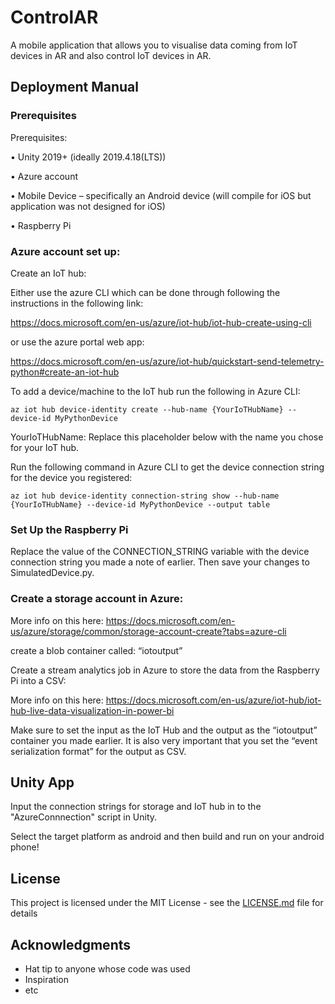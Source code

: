 # ControlAR

A mobile application that allows you to visualise data coming from IoT devices in AR and also control IoT devices in AR. 

## Deployment Manual

### Prerequisites

Prerequisites:

•	Unity 2019+ (ideally  2019.4.18(LTS))

•	Azure account

•	Mobile Device – specifically an Android device (will compile for iOS but application was not designed for iOS) 

•	Raspberry Pi 

### Azure account set up:

Create an IoT hub:

Either use the azure CLI which can be done through following the instructions in the following link:

https://docs.microsoft.com/en-us/azure/iot-hub/iot-hub-create-using-cli

or use the azure portal web app:

https://docs.microsoft.com/en-us/azure/iot-hub/quickstart-send-telemetry-python#create-an-iot-hub

To add a device/machine to the IoT hub run the following in Azure CLI:

```
az iot hub device-identity create --hub-name {YourIoTHubName} --device-id MyPythonDevice
```

YourIoTHubName: Replace this placeholder below with the name you chose for your IoT hub.

Run the following command in Azure CLI to get the device connection string for the device you registered:

```
az iot hub device-identity connection-string show --hub-name {YourIoTHubName} --device-id MyPythonDevice --output table
```

### Set Up the Raspberry Pi

Replace the value of the CONNECTION_STRING variable with the device connection string you made a note of earlier. Then save your changes to SimulatedDevice.py.

### Create a storage account in Azure:

More info on this here:
https://docs.microsoft.com/en-us/azure/storage/common/storage-account-create?tabs=azure-cli

create a blob container called: “iotoutput”

Create a stream analytics job in Azure to store the data from the Raspberry Pi into a CSV:

More info on this here:
https://docs.microsoft.com/en-us/azure/iot-hub/iot-hub-live-data-visualization-in-power-bi

Make sure to set the input as the IoT Hub and the output as the “iotoutput” container you made earlier. It is also very important that you set the “event serialization format” for the output as CSV.

## Unity App

Input the connection strings for storage and IoT hub in to the "AzureConnnection" script in Unity.


Select the target platform as android and then build and run on your android phone!

## License

This project is licensed under the MIT License - see the [LICENSE.md](LICENSE.md) file for details

## Acknowledgments

* Hat tip to anyone whose code was used
* Inspiration
* etc

